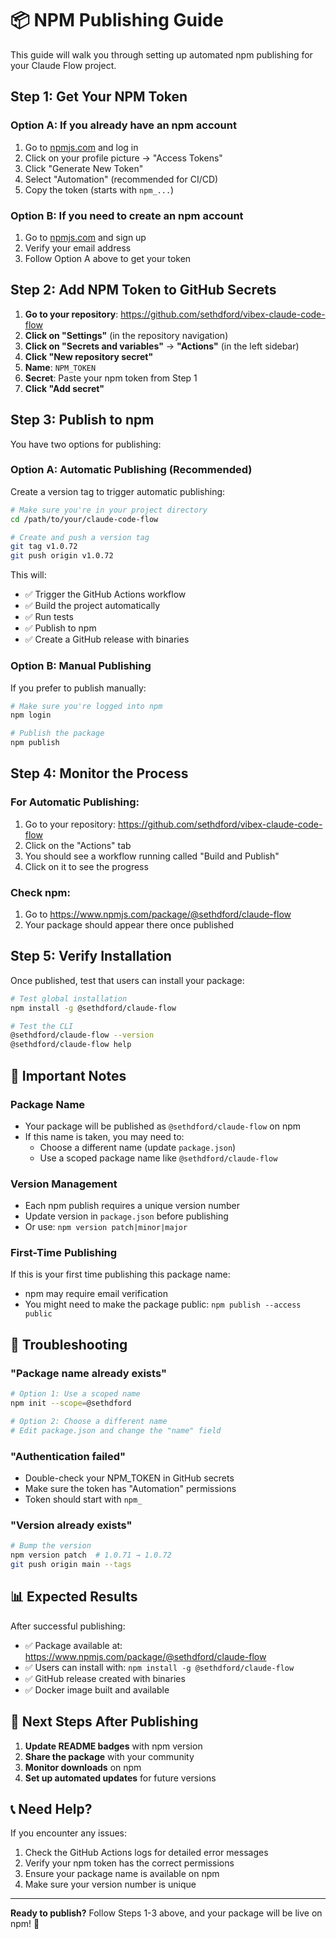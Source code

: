 # 📦 NPM Publishing Guide

This guide will walk you through setting up automated npm publishing for your Claude Flow project.

## Step 1: Get Your NPM Token

### Option A: If you already have an npm account
1. Go to [npmjs.com](https://www.npmjs.com/) and log in
2. Click on your profile picture → "Access Tokens"
3. Click "Generate New Token"
4. Select "Automation" (recommended for CI/CD)
5. Copy the token (starts with `npm_...`)

### Option B: If you need to create an npm account
1. Go to [npmjs.com](https://www.npmjs.com/) and sign up
2. Verify your email address
3. Follow Option A above to get your token

## Step 2: Add NPM Token to GitHub Secrets

1. **Go to your repository**: https://github.com/sethdford/vibex-claude-code-flow
2. **Click on "Settings"** (in the repository navigation)
3. **Click on "Secrets and variables"** → **"Actions"** (in the left sidebar)
4. **Click "New repository secret"**
5. **Name**: `NPM_TOKEN`
6. **Secret**: Paste your npm token from Step 1
7. **Click "Add secret"**

## Step 3: Publish to npm

You have two options for publishing:

### Option A: Automatic Publishing (Recommended)
Create a version tag to trigger automatic publishing:

```bash
# Make sure you're in your project directory
cd /path/to/your/claude-code-flow

# Create and push a version tag
git tag v1.0.72
git push origin v1.0.72
```

This will:
- ✅ Trigger the GitHub Actions workflow
- ✅ Build the project automatically
- ✅ Run tests
- ✅ Publish to npm
- ✅ Create a GitHub release with binaries

### Option B: Manual Publishing
If you prefer to publish manually:

```bash
# Make sure you're logged into npm
npm login

# Publish the package
npm publish
```

## Step 4: Monitor the Process

### For Automatic Publishing:
1. Go to your repository: https://github.com/sethdford/vibex-claude-code-flow
2. Click on the "Actions" tab
3. You should see a workflow running called "Build and Publish"
4. Click on it to see the progress

### Check npm:
1. Go to https://www.npmjs.com/package/@sethdford/claude-flow
2. Your package should appear there once published

## Step 5: Verify Installation

Once published, test that users can install your package:

```bash
# Test global installation
npm install -g @sethdford/claude-flow

# Test the CLI
@sethdford/claude-flow --version
@sethdford/claude-flow help
```

## 🚨 Important Notes

### Package Name
- Your package will be published as `@sethdford/claude-flow` on npm
- If this name is taken, you may need to:
  - Choose a different name (update `package.json`)
  - Use a scoped package name like `@sethdford/claude-flow`

### Version Management
- Each npm publish requires a unique version number
- Update version in `package.json` before publishing
- Or use: `npm version patch|minor|major`

### First-Time Publishing
If this is your first time publishing this package name:
- npm may require email verification
- You might need to make the package public: `npm publish --access public`

## 🔧 Troubleshooting

### "Package name already exists"
```bash
# Option 1: Use a scoped name
npm init --scope=@sethdford

# Option 2: Choose a different name
# Edit package.json and change the "name" field
```

### "Authentication failed"
- Double-check your NPM_TOKEN in GitHub secrets
- Make sure the token has "Automation" permissions
- Token should start with `npm_`

### "Version already exists"
```bash
# Bump the version
npm version patch  # 1.0.71 → 1.0.72
git push origin main --tags
```

## 📊 Expected Results

After successful publishing:
- ✅ Package available at: https://www.npmjs.com/package/@sethdford/claude-flow
- ✅ Users can install with: `npm install -g @sethdford/claude-flow`
- ✅ GitHub release created with binaries
- ✅ Docker image built and available

## 🎯 Next Steps After Publishing

1. **Update README badges** with npm version
2. **Share the package** with your community
3. **Monitor downloads** on npm
4. **Set up automated updates** for future versions

## 📞 Need Help?

If you encounter any issues:
1. Check the GitHub Actions logs for detailed error messages
2. Verify your npm token has the correct permissions
3. Ensure your package name is available on npm
4. Make sure your version number is unique

---

**Ready to publish?** Follow Steps 1-3 above, and your package will be live on npm! 🚀 